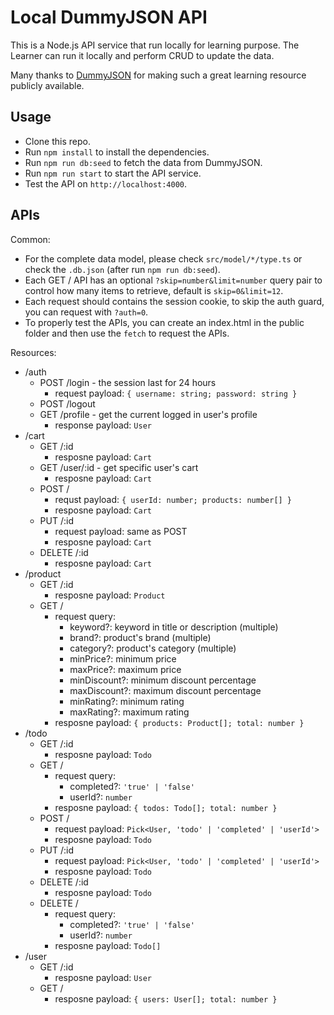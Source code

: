 # Local DummyJSON API

This is a Node.js API service that run locally for learning purpose. The Learner can run it locally and perform CRUD to update the data.

Many thanks to [DummyJSON](https://github.com/Ovi/DummyJSON) for making such a great learning resource publicly available.

## Usage

- Clone this repo.
- Run `npm install` to install the dependencies.
- Run `npm run db:seed` to fetch the data from DummyJSON.
- Run `npm run start` to start the API service.
- Test the API on `http://localhost:4000`.

## APIs

Common:

- For the complete data model, please check `src/model/*/type.ts` or check the `.db.json` (after run `npm run db:seed`).
- Each GET / API has an optional `?skip=number&limit=number` query pair to control how many items to retrieve, default is `skip=0&limit=12`.
- Each request should contains the session cookie, to skip the auth guard, you can request with `?auth=0`.
- To properly test the APIs, you can create an index.html in the public folder and then use the `fetch` to request the APIs.

Resources:

- /auth
  - POST /login - the session last for 24 hours
    - request payload: `{ username: string; password: string }`
  - POST /logout
  - GET /profile - get the current logged in user's profile
    - response payload: `User` 
- /cart
  - GET /:id
    - resposne payload: `Cart`
  - GET /user/:id - get specific user's cart
    - resposne payload: `Cart`
  - POST /
    - requst payload: `{ userId: number; products: number[] }`
    - resposne payload: `Cart`
  - PUT /:id
    - request payload: same as POST
    - resposne payload: `Cart`
  - DELETE /:id
    - resposne payload: `Cart`
- /product
  - GET /:id
    - resposne payload: `Product`
  - GET /
    - request query:
      - keyword?: keyword in title or description (multiple)
      - brand?: product's brand (multiple)
      - category?: product's category (multiple)
      - minPrice?: minimum price
      - maxPrice?: maximum price
      - minDiscount?: minimum discount percentage
      - maxDiscount?: maximum discount percentage
      - minRating?: minimum rating
      - maxRating?: maximum rating
    - resposne payload: `{ products: Product[]; total: number }`
- /todo
  - GET /:id
    - resposne payload: `Todo`
  - GET /
    - request query:
      - completed?: `'true' | 'false'`
      - userId?: `number`
    - resposne payload: `{ todos: Todo[]; total: number }`
  - POST /
    - request payload: `Pick<User, 'todo' | 'completed' | 'userId'>`
    - resposne payload: `Todo`
  - PUT /:id
    - request payload: `Pick<User, 'todo' | 'completed' | 'userId'>`
    - resposne payload: `Todo`
  - DELETE /:id
    - resposne payload: `Todo`
  - DELETE /
    - request query:
      - completed?: `'true' | 'false'`
      - userId?: `number`
    - resposne payload: `Todo[]`
- /user
  - GET /:id
    - resposne payload: `User`
  - GET /
    - resposne payload: `{ users: User[]; total: number }`
